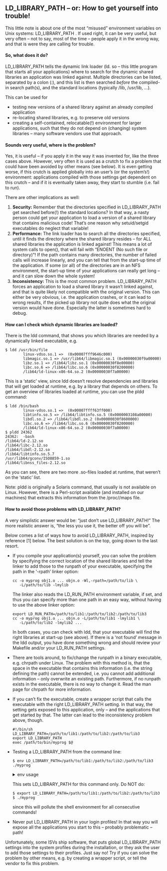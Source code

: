 ## **LD_LIBRARY_PATH – or: How to get yourself into trouble!**



This little note is about one of the most “misused” environment variables on Unix systems: LD_LIBRARY_PATH . If used right, it can be very useful, but very often – not to say, most of the time – people apply it in the wrong way, and that is were they are calling for trouble.

#### So, what does it do?

LD_LIBRARY_PATH tells the dynamic link loader (ld. so – this little program that starts all your applications) where to search for the dynamic shared libraries an application was linked against. Multiple directories can be listed, separated by a colon (:), and this list is then searched *before* the compiled-in search path(s), and the standard locations (typically /lib, /usr/lib, …).

This can be used for

- testing new versions of a shared library against an already compiled application
- re-locating shared libraries, e.g. to preserve old versions
- creating a self-contained, relocatable(!) environment for larger applications, such that they do not depend on (changing) system libraries – many software vendors use that approach.

#### Sounds very useful, where is the problem?

Yes, it is useful – if you apply it in the way it was invented for, like the three cases above. However, very often it is used as a crutch to fix a problem that could have been avoided by other means (see below). It is even getting worse, if this crutch is applied globally into an user’s (or the system’s!) environment: applications compiled with those settings get dependent on this crutch – and if it is eventually taken away, they start to stumble (i.e. fail to run).

There are other implications as well:

1. **Security:** Remember that the directories specified in LD_LIBRARY_PATH get searched before(!) the standard locations? In that way, a nasty person could get your application to load a version of a shared library that contains malicious code! That’s one reason why setuid/setgid executables do neglect that variable!
2. **Performance:** The link loader has to search all the directories specified, until it finds the directory where the shared library resides – for ALL shared libraries the application is linked against! This means a lot of system calls to open(), that will fail with “ENOENT (No such file or directory)”! If the path contains many directories, the number of failed calls will increase linearly, and you can tell that from the start-up time of the application. If some (or all) of the directories are in an NFS environment, the start-up time of your applications can really get long – and it can slow down the whole system!
3. **Inconsistency:** This is the most common problem. LD_LIBRARY_PATH forces an application to load a shared library it wasn’t linked against, and that is quite likely not compatible with the original version. This can either be very obvious, i.e. the application crashes, or it can lead to wrong results, if the picked up library not quite does what the original version would have done. Especially the latter is sometimes hard to debug.

#### How can I check which dynamic libraries are loaded?

There is the ldd command, that shows you which libraries are needed by a dynamically linked executable, e.g.

```
$ ldd /usr/bin/file
        linux-vdso.so.1 =>  (0x00007fff9646c000)
        libmagic.so.1 => /usr/lib64/libmagic.so.1 (0x00000030f9a00000)
        libz.so.1 => /lib64/libz.so.1 (0x00000030f8e00000)
        libc.so.6 => /lib64/libc.so.6 (0x00000030f8200000)
        /lib64/ld-linux-x86-64.so.2 (0x00000030f7a00000)
```

This is a ‘static’ view, since ldd doesn’t resolve dependencies and libraries that will get loaded at runtime, e.g. by a library that depends on others. To get an overview of libraries loaded at runtime, you can use the pldd command:

```
$ ldd /bin/bash
        linux-vdso.so.1 =>  (0x00007ffff63ff000)
        libtinfo.so.5 => /lib64/libtinfo.so.5 (0x0000003108a00000)
        libdl.so.2 => /lib64/libdl.so.2 (0x00000030f8600000)
        libc.so.6 => /lib64/libc.so.6 (0x00000030f8200000)
        /lib64/ld-linux-x86-64.so.2 (0x00000030f7a00000)
$ pldd 24362
24362:  -bash
/lib64/ld-2.12.so
/lib64/libc-2.12.so
/lib64/libdl-2.12.so
/lib64/libtinfo.so.5.7
/usr/lib64/gconv/ISO8859-1.so
/lib64/libnss_files-2.12.so
```

As you can see, there are two more .so-files loaded at runtime, that weren’t on the ‘static’ list.

Note: pldd is originally a Solaris command, that usually is not available on Linux. However, there is a Perl-script available (and installed on our machines) that extracts this information from the /proc/<PID>/maps file.

#### How to avoid those problems with LD_LIBRARY_PATH?

A very simplistic answer would be: “just don’t use LD_LIBRARY_PATH!” The more realistic answer is, “the less you use it, the better off you will be”.

Below comes a list of ways how to avoid LD_LIBRARY_PATH, inspired by reference [1] below. The best solution is on the top, going down to the last resort.

- If you compile your application(s) yourself, you can solve the problem by specifying the correct location of the shared libraries and tell the linker to add those to the runpath of your executable, specifying the path in the ‘-rpath’ linker option:

  ```
  cc -o myprog obj1.o ... objn.o -Wl,-rpath=/path/to/lib \
     -L/path/to/lib -lmylib
  ```

  The linker also reads the LD_RUN_PATH environment variable, if set, and thus you can specify more than one path in an easy way, without having to use the above linker option:

  ```
  export LD_RUN_PATH=/path/to/lib1:/path/to/lib2:/path/to/lib3
  cc -o myprog obj1.o ... objn.o -L/path/to/lib1 -lmylib1 \
     -L/path/to/lib2 -lmylib2 ...
  ```

  In both cases, you can check with ldd, that your executable will find the right libraries at start-up (see above). If there is a ‘not found’ message in the ldd output, you have done something wrong and should review your Makefile and/or your LD_RUN_PATH settings.

- There are tools around, to fix/change the runpath in a binary executable, e.g. chrpath under Linux. The problem with this method is, that the space in the executable that contains this information (i.e. the string defining the path) cannot be extended, i.e. you cannot add additional information – only overwrite an existing path. Furthermore, if no runpath exists in the executable, there is no way to change it. Read the man page for chrpath for more information.

- If you can’t fix the executable, create a wrapper script that calls the executable with the right LD_LIBRARY_PATH setting. In that way, the setting gets exposed to this application, only – and the applications that get started by that. The latter can lead to the inconsistency problem above, though.

  ```
  #!/bin/sh
  LD_LIBRARY_PATH=/path/to/lib1:/path/to/lib2:/path/to/lib3
  export LD_LIBRARY_PATH
  exec /path/to/bin/myprog $@
  ```

- Testing a LD_LIBRARY_PATH from the command line:

  ```
  $ env LD_LIBRARY_PATH=/path/to/lib1:/path/to/lib2:/path/to/lib3 ./myprog
  ```

  <details>
  <summary>env usage</summary>   
      env -i VAR="RANDOM" /bin/bash
  	  Starts a new bash session with zero environment variables except $VAR
  </details>

  This sets LD_LIBRARY_PATH for this command only. Do NOT do:

  ```
  $ export LD_LIBRARY_PATH=/path/to/lib1:/path/to/lib2:/path/to/lib3
  $ ./myprog
  ```

  since this will pollute the shell environment for all consecutive commands!

- Never put LD_LIBRARY_PATH in your login profiles! In that way you will expose all the applications you start to this – probably problematic – path!

Unfortunately, some ISVs ship software, that puts global LD_LIBRARY_PATH settings into the system profiles during the installation, or they ask the user to add those settings to their profiles. Just say no! Try if you can solve the problem by other means, e.g. by creating a wrapper script, or tell the vendor to fix this problem.



